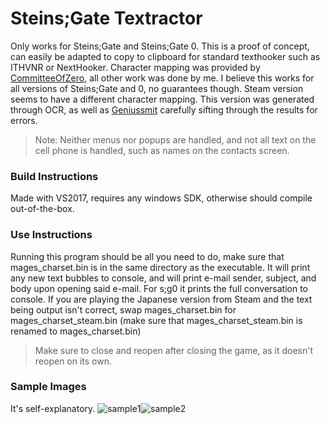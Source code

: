 # Steins;Gate Textractor
Only works for Steins;Gate and Steins;Gate 0. This is a proof of concept,
can easily be adapted to copy to clipboard for standard texthooker such 
as ITHVNR or NextHooker. Character mapping was provided by 
[CommitteeOfZero](https://github.com/CommitteeOfZero/SciAdv.Net/blob/master/src/SciAdvNet.SC3/Data/SteinsGateZero/Charset.utf8),
all other work was done by me. I believe this works for all versions of
Steins;Gate and 0, no guarantees though. Steam version seems to have a different character mapping. This version was generated through OCR, as well as [Geniussmit](https://github.com/Geniusssmit) carefully sifting through the results for errors.
> Note: Neither menus nor popups are handled, and not all text on the 
cell phone is handled, such as names on the contacts screen.
### Build Instructions
Made with VS2017, requires any windows SDK, otherwise should compile 
out-of-the-box.
### Use Instructions
Running this program should be all you need to do, make sure that 
mages_charset.bin is in the same directory as the executable.
It will print any new text bubbles to console, and will print e-mail
sender, subject, and body upon opening said e-mail. For s;g0 it prints
the full conversation to console. If you are playing the Japanese version from Steam and the text being output isn't correct, swap mages_charset.bin for mages_charset_steam.bin (make sure that mages_charset_steam.bin is renamed to mages_charset.bin)
> Make sure to close and reopen after closing the game, as it doesn't reopen on its own.
### Sample Images
It's self-explanatory.
![sample1](https://shiiion.me/i/s7k61.png)![sample2](https://shiiion.me/i/vy1mx.png)
